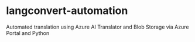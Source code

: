 # langconvert-automation
Automated translation using Azure AI Translator and Blob Storage via Azure Portal and Python
